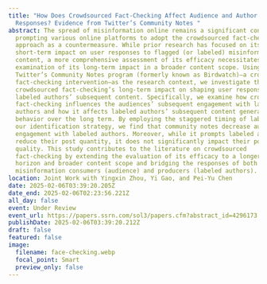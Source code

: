```yaml
---
title: "How Does Crowdsourced Fact-Checking Affect Audience and Author
  Responses? Evidence from Twitter’s Community Notes "
abstract: The spread of misinformation online remains a significant concern,
  prompting various online platforms to adopt the crowdsourced fact-checking
  approach as a countermeasure. While prior research has focused on its
  short-term impact on user responses to flagged (or labeled) misinformation
  content, a more comprehensive assessment of its efficacy necessitates an
  examination of its long-term impact in a broader content scope. Using
  Twitter’s Community Notes program (formerly known as Birdwatch)—a crowdsourced
  fact-checking intervention—as the research context, we investigate the
  crowdsourced fact-checking’s long-term impact on shaping user response to
  labeled authors’ subsequent content. Specifically, we examine how crowdsourced
  fact-checking influences the audiences’ subsequent engagement with labeled
  authors and how it affects labeled authors’ subsequent content generation
  behavior over the long term. By employing the staggered timing of labels as
  our identification strategy, we find that community notes decrease audience
  engagement with labeled authors. Moreover, while it prompts labeled authors to
  reduce their post quantity, it does not significantly impact their post
  quality. This study contributes to the literature on crowdsourced
  fact-checking by extending the evaluation of its efficacy to a longer time
  horizon and broader content scope and bridging the responses of both
  misinformation consumers (audience) and producers (labeled authors).
location: Joint Work with Yingxin Zhou, Yi Gao, and Pei-Yu Chen
date: 2025-02-06T03:39:20.205Z
date_end: 2025-02-06T02:23:56.221Z
all_day: false
event: Under Review
event_url: https://papers.ssrn.com/sol3/papers.cfm?abstract_id=4296173
publishDate: 2025-02-06T03:39:20.212Z
draft: false
featured: false
image:
  filename: face-checking.webp
  focal_point: Smart
  preview_only: false
---
```


